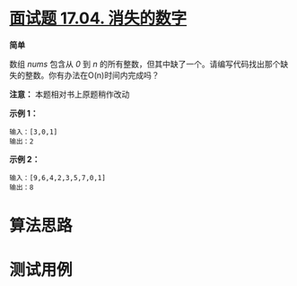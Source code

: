 # [面试题 17.04. 消失的数字][cnTitle]

**简单**

数组 *nums* 包含从 *0* 到 *n* 的所有整数，但其中缺了一个。请编写代码找出那个缺失的整数。你有办法在O(n)时间内完成吗？

**注意：** 本题相对书上原题稍作改动

**示例 1：** 

```
输入：[3,0,1]
输出：2
```



**示例 2：** 

```
输入：[9,6,4,2,3,5,7,0,1]
输出：8

```




# 算法思路

# 测试用例
```
```

[cnTitle]: https://leetcode-cn.com/problems/missing-number-lcci/
